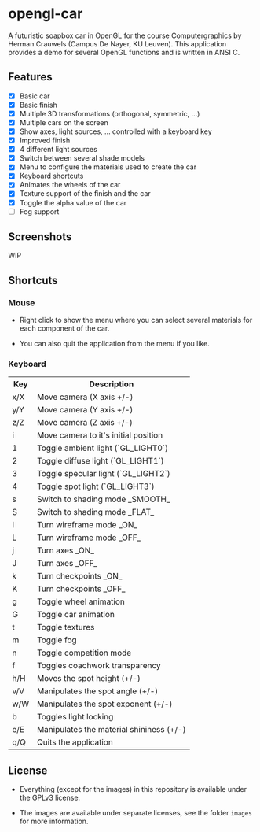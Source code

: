 # opengl-car
A futuristic soapbox car in OpenGL for the course Computergraphics by Herman Crauwels (Campus De Nayer, KU Leuven). This application provides a demo for several OpenGL functions and is written in ANSI C.

## Features
- [x] Basic car
- [x] Basic finish
- [x] Multiple 3D transformations (orthogonal, symmetric, ...)
- [x] Multiple cars on the screen
- [x] Show axes, light sources, ... controlled with a keyboard key
- [x] Improved finish
- [x] 4 different light sources
- [x] Switch between several shade models
- [x] Menu to configure the materials used to create the car
- [x] Keyboard shortcuts
- [x] Animates the wheels of the car
- [x] Texture support of the finish and the car
- [x] Toggle the alpha value of the car
- [ ] Fog support

## Screenshots
WIP

## Shortcuts

### Mouse
- Right click to show the menu where you can select several materials for each component of the car.

- You can also quit the application from the menu if you like.

### Keyboard

<table>
    <tr>
        <th>Key</th>
        <th>Description</th>
    </tr>
    <tr>
        <td>x/X</td>
        <td>Move camera (X axis +/-)</td>
    </tr>
    <tr>
        <td>y/Y</td>
        <td>Move camera (Y axis +/-)</td>
    </tr>
    <tr>
        <td>z/Z</td>
        <td>Move camera (Z axis +/-)</td>
    </tr>
    <tr>
        <td>i</td>
        <td>Move camera to it's initial position</td>
    </tr>
    <tr>
        <td>1</td>
        <td>Toggle ambient light (`GL_LIGHT0`)</td>
    </tr>
    <tr>
        <td>2</td>
        <td>Toggle diffuse light (`GL_LIGHT1`)</td>
    </tr>
    <tr>
        <td>3</td>
        <td>Toggle specular light (`GL_LIGHT2`)</td>
    </tr>
    <tr>
        <td>4</td>
        <td>Toggle spot light (`GL_LIGHT3`)</td>
    </tr>
    <tr>
        <td>s</td>
        <td>Switch to shading mode _SMOOTH_</td>
    </tr>
    <tr>
        <td>S</td>
        <td>Switch to shading mode _FLAT_</td>
    </tr>
    <tr>
        <td>l</td>
        <td>Turn wireframe mode _ON_</td>
    </tr>
    <tr>
        <td>L</td>
        <td>Turn wireframe mode _OFF_</td>
    </tr>
    <tr>
        <td>j</td>
        <td>Turn axes _ON_</td>
    </tr>
    <tr>
        <td>J</td>
        <td>Turn axes _OFF_</td>
    </tr>
    <tr>
        <td>k</td>
        <td>Turn checkpoints _ON_</td>
    </tr>
    <tr>
        <td>K</td>
        <td>Turn checkpoints _OFF_</td>
    </tr>
    <tr>
        <td>g</td>
        <td>Toggle wheel animation</td>
    </tr>
    <tr>
        <td>G</td>
        <td>Toggle car animation</td>
    </tr>
    <tr>
        <td>t</td>
        <td>Toggle textures</td>
    </tr>
    <tr>
        <td>m</td>
        <td>Toggle fog</td>
    </tr>
    <tr>
        <td>n</td>
        <td>Toggle competition mode</td>
    </tr>
    <tr>
        <td>f</td>
        <td>Toggles coachwork transparency</td>
    </tr>
    <tr>
        <td>h/H</td>
        <td>Moves the spot height (+/-)</td>
    </tr>
    <tr>
        <td>v/V</td>
        <td>Manipulates the spot angle (+/-)</td>
    </tr>
    <tr>
        <td>w/W</td>
        <td>Manipulates the spot exponent (+/-)</td>
    </tr>
    <tr>
        <td>b</td>
        <td>Toggles light locking</td>
    </tr>
    <tr>
        <td>e/E</td>
        <td>Manipulates the material shininess (+/-)</td>
    </tr>
    <tr>
        <td>q/Q</td>
        <td>Quits the application</td>
    </tr>
</table>

## License
- Everything (except for the images) in this repository is available under the GPLv3 license.

- The images are available under separate licenses, see the folder `images` for more information.
